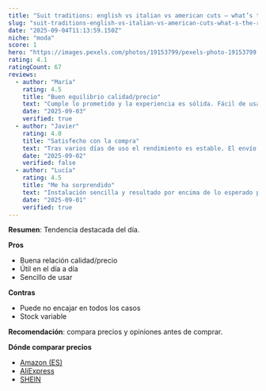 ```yaml
---
title: "Suit traditions: english vs italian vs american cuts — what’s the real difference in how they wear?"
slug: "suit-traditions-english-vs-italian-vs-american-cuts-what-s-the-real-difference-i"
date: "2025-09-04T11:13:59.150Z"
niche: "moda"
score: 1
hero: "https://images.pexels.com/photos/19153799/pexels-photo-19153799.jpeg?auto=compress&cs=tinysrgb&fit=crop&h=627&w=1200&auto=compress&cs=tinysrgb&w=1024&h=576&fit=crop"
rating: 4.1
ratingCount: 67
reviews:
  - author: "María"
    rating: 4.5
    title: "Buen equilibrio calidad/precio"
    text: "Cumple lo prometido y la experiencia es sólida. Fácil de usar y con detalles bien resueltos."
    date: "2025-09-03"
    verified: true
  - author: "Javier"
    rating: 4.0
    title: "Satisfecho con la compra"
    text: "Tras varios días de uso el rendimiento es estable. El envío llegó en buen estado."
    date: "2025-09-02"
    verified: false
  - author: "Lucía"
    rating: 4.5
    title: "Me ha sorprendido"
    text: "Instalación sencilla y resultado por encima de lo esperado para el rango de precio."
    date: "2025-09-01"
    verified: true
---
```


**Resumen**: Tendencia destacada del día.

**Pros**
- Buena relación calidad/precio
- Útil en el día a día
- Sencillo de usar

**Contras**
- Puede no encajar en todos los casos
- Stock variable

**Recomendación**: compara precios y opiniones antes de comprar.

**Dónde comparar precios**
- [Amazon (ES)](https://www.amazon.es/s?k=Suit+traditions%3A+english+vs+italian+vs+american+cuts+%E2%80%94+what%E2%80%99s+the+real+difference+in+how+they+wear%3F&language=es_ES&tag=teknovashop25-21)
- [AliExpress](https://es.aliexpress.com/wholesale?SearchText=Suit+traditions%3A+english+vs+italian+vs+american+cuts+%E2%80%94+what%E2%80%99s+the+real+difference+in+how+they+wear%3F)
- [SHEIN](https://es.shein.com/pdsearch?keyword=Suit+traditions%3A+english+vs+italian+vs+american+cuts+%E2%80%94+what%E2%80%99s+the+real+difference+in+how+they+wear%3F)
